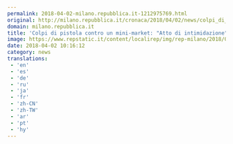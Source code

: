 ```yaml
---
permalink: 2018-04-02-milano.repubblica.it-1212975769.html
original: http://milano.repubblica.it/cronaca/2018/04/02/news/colpi_di_pistola_contro_un_mini-market_atto_di_intimidazione_-192784242/?rss
domain: milano.repubblica.it
title: 'Colpi di pistola contro un mini-market: "Atto di intimidazione"'
image: https://www.repstatic.it/content/localirep/img/rep-milano/2018/04/02/120823027-afb23ea0-0633-4956-8c67-8acaac95ccd3.jpg
date: 2018-04-02 10:16:12
category: news
translations: 
 - 'en'
 - 'es'
 - 'de'
 - 'ru'
 - 'ja'
 - 'fr'
 - 'zh-CN'
 - 'zh-TW'
 - 'ar'
 - 'pt'
 - 'hy'
---
```


